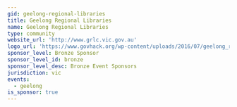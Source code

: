```yaml
---
gid: geelong-regional-libraries
title: Geelong Regional Libraries
name: Geelong Regional Libraries
type: community
website_url: 'http://www.grlc.vic.gov.au'
logo_url: 'https://www.govhack.org/wp-content/uploads/2016/07/geelong_regional_libraries.png'
sponsor_level: Bronze Sponsor
sponsor_level_id: bronze
sponsor_level_desc: Bronze Event Sponsors
jurisdiction: vic
events:
  - geelong
is_sponsor: true
---
```

